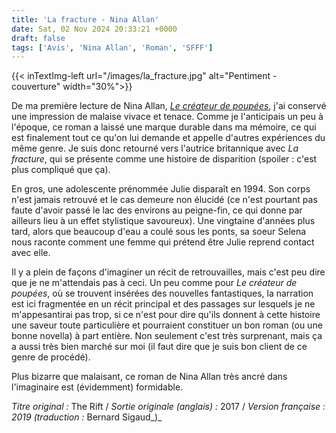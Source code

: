 ```yaml
---
title: 'La fracture - Nina Allan'
date: Sat, 02 Nov 2024 20:33:21 +0000
draft: false
tags: ['Avis', 'Nina Allan', 'Roman', 'SFFF']
---
```


{{< inTextImg-left url="/images/la_fracture.jpg" alt="Pentiment - couverture" width="30%">}} 

De ma première lecture de Nina Allan, _[Le créateur de poupées](/posts/le-createur-de-poupees-nina-allan/)_, j'ai conservé une impression de malaise vivace et tenace. Comme je l'anticipais un peu à l'époque, ce roman a laissé une marque durable dans ma mémoire, ce qui est finalement tout ce qu'on lui demande et appelle d'autres expériences du même genre. Je suis donc retourné vers l'autrice britannique avec _La fracture_, qui se présente comme une histoire de disparition (spoiler : c'est plus compliqué que ça).

En gros, une adolescente prénommée Julie disparaît en 1994. Son corps n'est jamais retrouvé et le cas demeure non élucidé (ce n'est pourtant pas faute d'avoir passé le lac des environs au peigne-fin, ce qui donne par ailleurs lieu à un effet stylistique savoureux). Une vingtaine d'années plus tard, alors que beaucoup d'eau a coulé sous les ponts, sa soeur Selena nous raconte comment une femme qui prétend être Julie reprend contact avec elle.

Il y a plein de façons d'imaginer un récit de retrouvailles, mais c'est peu dire que je ne m'attendais pas à ceci. Un peu comme pour _Le créateur de poupées_, où se trouvent insérées des nouvelles fantastiques, la narration est ici fragmentée en un récit principal et des passages sur lesquels je ne m'appesantirai pas trop, si ce n'est pour dire qu'ils donnent à cette histoire une saveur toute particulière et pourraient constituer un bon roman (ou une bonne novella) à part entière. Non seulement c'est très surprenant, mais ça a aussi très bien marché sur moi (il faut dire que je suis bon client de ce genre de procédé).

Plus bizarre que malaisant, ce roman de Nina Allan très ancré dans l'imaginaire est (évidemment) formidable.

_Titre original :_ The Rift / _Sortie originale (anglais) :_ 2017 / _Version française : 2019 (traduction :_ Bernard Sigaud_)_
